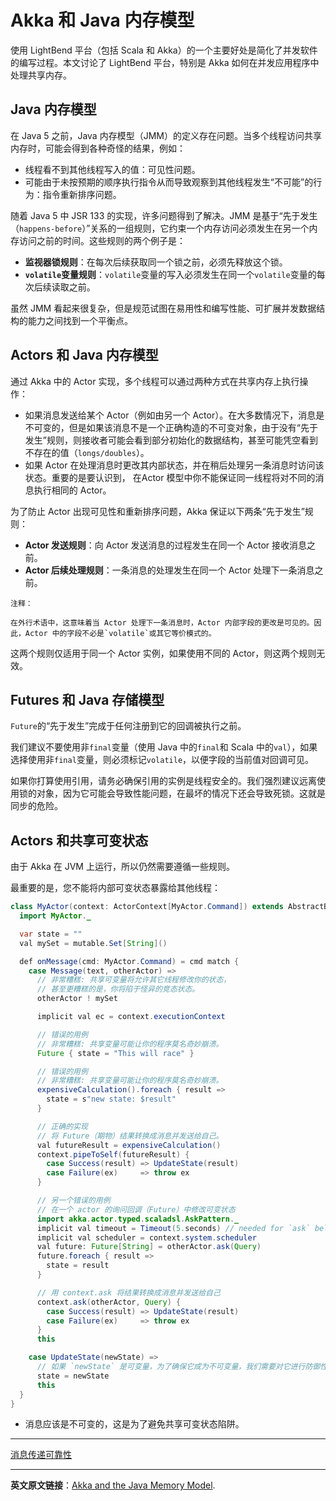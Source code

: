 # Akka 和 Java 内存模型
使用 LightBend 平台（包括 Scala 和 Akka）的一个主要好处是简化了并发软件的编写过程。本文讨论了 LightBend 平台，特别是 Akka 如何在并发应用程序中处理共享内存。

## Java 内存模型

在 Java 5 之前，Java 内存模型（JMM）的定义存在问题。当多个线程访问共享内存时，可能会得到各种奇怪的结果，例如：

- 线程看不到其他线程写入的值：可见性问题。
- 可能由于未按预期的顺序执行指令从而导致观察到其他线程发生“不可能”的行为：指令重新排序问题。

随着 Java 5 中 JSR 133 的实现，许多问题得到了解决。JMM 是基于“先于发生（`happens-before`）”关系的一组规则，它约束一个内存访问必须发生在另一个内存访问之前的时间。这些规则的两个例子是：

- **监视器锁规则**：在每次后续获取同一个锁之前，必须先释放这个锁。
- **`volatile`变量规则**：`volatile`变量的写入必须发生在同一个`volatile`变量的每次后续读取之前。

虽然 JMM 看起来很复杂，但是规范试图在易用性和编写性能、可扩展并发数据结构的能力之间找到一个平衡点。

## Actors 和 Java 内存模型
通过 Akka 中的 Actor 实现，多个线程可以通过两种方式在共享内存上执行操作：

- 如果消息发送给某个 Actor（例如由另一个 Actor）。在大多数情况下，消息是不可变的，但是如果该消息不是一个正确构造的不可变对象，由于没有“先于发生”规则，则接收者可能会看到部分初始化的数据结构，甚至可能凭空看到不存在的值（`longs/doubles`）。
- 如果 Actor 在处理消息时更改其内部状态，并在稍后处理另一条消息时访问该状态。重要的是要认识到， 在Actor 模型中你不能保证同一线程将对不同的消息执行相同的 Actor。

为了防止 Actor 出现可见性和重新排序问题，Akka 保证以下两条“先于发生”规则：

- **Actor 发送规则**：向 Actor 发送消息的过程发生在同一个 Actor 接收消息之前。
- **Actor 后续处理规则**：一条消息的处理发生在同一个 Actor 处理下一条消息之前。

```
注释：

在外行术语中，这意味着当 Actor 处理下一条消息时，Actor 内部字段的更改是可见的。因此，Actor 中的字段不必是`volatile`或其它等价模式的。
```

这两个规则仅适用于同一个 Actor 实例，如果使用不同的 Actor，则这两个规则无效。

## Futures 和 Java 存储模型
`Future`的“先于发生”完成于任何注册到它的回调被执行之前。

我们建议不要使用非`final`变量（使用 Java 中的`final`和 Scala 中的`val`），如果选择使用非`final`变量，则必须标记`volatile`，以便字段的当前值对回调可见。

如果你打算使用引用，请务必确保引用的实例是线程安全的。我们强烈建议远离使用锁的对象，因为它可能会导致性能问题，在最坏的情况下还会导致死锁。这就是同步的危险。

## Actors 和共享可变状态

由于 Akka 在 JVM 上运行，所以仍然需要遵循一些规则。

最重要的是，您不能将内部可变状态暴露给其他线程：

```java
class MyActor(context: ActorContext[MyActor.Command]) extends AbstractBehavior[MyActor.Command](context) {
  import MyActor._

  var state = ""
  val mySet = mutable.Set[String]()

  def onMessage(cmd: MyActor.Command) = cmd match {
    case Message(text, otherActor) =>
      // 非常糟糕: 共享可变量将允许其它线程修改你的状态，
      // 甚至更糟糕的是，你将陷于怪异的竞态状态。
      otherActor ! mySet

      implicit val ec = context.executionContext

      // 错误的用例
      // 非常糟糕: 共享变量可能让你的程序莫名奇妙崩溃。
      Future { state = "This will race" }

      // 错误的用例
      // 非常糟糕: 共享变量可能让你的程序莫名奇妙崩溃。
      expensiveCalculation().foreach { result =>
        state = s"new state: $result"
      }

      // 正确的实现
      // 将 Future（期物）结果转换成消息并发送给自己。
      val futureResult = expensiveCalculation()
      context.pipeToSelf(futureResult) {
        case Success(result) => UpdateState(result)
        case Failure(ex)     => throw ex
      }

      // 另一个错误的用例
      // 在一个 actor 的询问回调（Future）中修改可变状态
      import akka.actor.typed.scaladsl.AskPattern._
      implicit val timeout = Timeout(5.seconds) // needed for `ask` below
      implicit val scheduler = context.system.scheduler
      val future: Future[String] = otherActor.ask(Query)
      future.foreach { result =>
        state = result
      }

      // 用 context.ask 将结果转换成消息并发送给自己
      context.ask(otherActor, Query) {
        case Success(result) => UpdateState(result)
        case Failure(ex)     => throw ex
      }
      this

    case UpdateState(newState) =>
      // 如果 `newState` 是可变量，为了确保它成为不可变量，我们需要对它进行防御性拷贝。
      state = newState
      this
  }
}
```
- 消息应该是不可变的，这是为了避免共享可变状态陷阱。

----------

[消息传递可靠性](message-delivery-reliability.md)         

----------
**英文原文链接**：[Akka and the Java Memory Model](https://doc.akka.io/docs/akka/current/general/remoting.html).